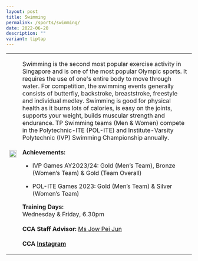 ```yaml
---
layout: post
title: Swimming
permalink: /sports/swimming/
date: 2022-06-20
description: ""
variant: tiptap
---
```

<table style="minWidth: 50px">
<colgroup>
<col>
<col>
</colgroup>
<tbody>
<tr>
<td rowspan="1" colspan="1">
<div class="isomer-image-wrapper">
<img style="width: 100%" height="auto" width="100%" alt="" src="/images/Sports/Swimming_1.png">
</div>
</td>
<td rowspan="1" colspan="1">
<p>Swimming is the second most popular exercise activity in Singapore and
is one of the most popular Olympic sports. It requires the use of one's
entire body to move through water. For competition, the swimming events
generally consists of butterfly, backstroke, breaststroke, freestyle and
individual medley. Swimming is good for physical health as it burns lots
of calories, is easy on the joints, supports your weight, builds muscular
strength and endurance. TP Swimming teams (Men &amp; Women) compete in
the Polytechnic-ITE (POL-ITE) and Institute-Varsity Polytechnic (IVP) Swimming
Championship annually.
<br>
<br><strong>Achievements:</strong>
</p>
<ul data-tight="true" class="tight">
<li>
<p>IVP Games AY2023/24: Gold (Men’s Team), Bronze (Women’s Team) &amp; Gold
(Team Overall)</p>
</li>
<li>
<p>POL-ITE Games 2023: Gold (Men’s Team) &amp; Silver (Women’s Team)</p>
</li>
</ul>
<p></p>
<p><strong>Training Days:</strong>
<br>Wednesday &amp; Friday, 6.30pm
<br>
<br><strong>CCA Staff Advisor:</strong>  <a href="mailto:Pei_Jun_JOW@tp.edu.sg" rel="noopener noreferrer nofollow" target="_blank">Ms Jow Pei Jun</a>
<br>
<br><strong>CCA <a href="https://www.instagram.com/tplsst" rel="noopener noreferrer nofollow" target="_blank">Instagram</a></strong>
</p>
</td>
</tr>
</tbody>
</table>
<p></p>